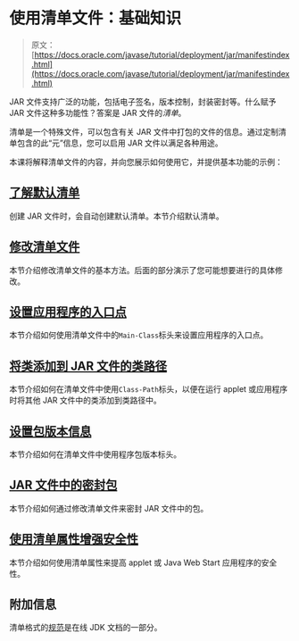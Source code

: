 # 使用清单文件：基础知识

> 原文： [https://docs.oracle.com/javase/tutorial/deployment/jar/manifestindex.html](https://docs.oracle.com/javase/tutorial/deployment/jar/manifestindex.html)

JAR 文件支持广泛的功能，包括电子签名，版本控制，封装密封等。什么赋予 JAR 文件这种多功能性？答案是 JAR 文件的*清单*。

清单是一个特殊文件，可以包含有关 JAR 文件中打包的文件的信息。通过定制清单包含的此“元”信息，您可以启用 JAR 文件以满足各种用途。

本课将解释清单文件的内容，并向您展示如何使用它，并提供基本功能的示例：

## [了解默认清单](defman.html)

创建 JAR 文件时，会自动创建默认清单。本节介绍默认清单。

## [修改清单文件](modman.html)

本节介绍修改清单文件的基本方法。后面的部分演示了您可能想要进行的具体修改。

## [设置应用程序的入口点](appman.html)

本节介绍如何使用清单文件中的`Main-Class`标头来设置应用程序的入口点。

## [将类添加到 JAR 文件的类路径](downman.html)

本节介绍如何在清单文件中使用`Class-Path`标头，以便在运行 applet 或应用程序时将其他 JAR 文件中的类添加到类路径中。

## [设置包版本信息](packageman.html)

本节介绍如何在清单文件中使用程序包版本标头。

## [JAR 文件中的密封包](sealman.html)

本节介绍如何通过修改清单文件来密封 JAR 文件中的包。

## [使用清单属性增强安全性](secman.html)

本节介绍如何使用清单属性来提高 applet 或 Java Web Start 应用程序的安全性。

## 附加信息

清单格式的[规范](https://docs.oracle.com/javase/8/docs/technotes/guides/jar/jar.html#JARManifest)是在线 JDK 文档的一部分。